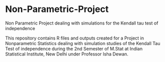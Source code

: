 # Non-Parametric-Project
Non Parametric Project dealing with simulations for the Kendall tau test of independence

This repository contains R files and outputs created for a Project in Nonparametric Statistics dealing with simulation studies of the 
Kendall Tau Test of independence during the 2nd Semester of M.Stat at Indian Statistical Institute, New Delhi under Professor Isha Dewan.
